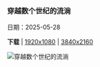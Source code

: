 ### 穿越数个世纪的流淌

日期：2025-05-28

**下载**  |  [1920x1080](https://cn.bing.com/th?id=OHR.MiravetSpain_ZH-CN8584568741_1920x1080.jpg)  |  [3840x2160](https://cn.bing.com/th?id=OHR.MiravetSpain_ZH-CN8584568741_UHD.jpg)

![穿越数个世纪的流淌](https://cn.bing.com/th?id=OHR.MiravetSpain_ZH-CN8584568741_1920x1080.jpg "米拉韦特，埃布罗河，加泰罗尼亚塔，西班牙 (© Eloi_Omella/Getty Images)")

